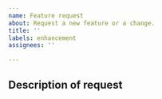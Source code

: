 ```yaml
---
name: Feature request
about: Request a new feature or a change.
title: ''
labels: enhancement
assignees: ''

---
```


## Description of request
